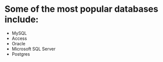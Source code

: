 # Some of the most popular databases include:
  - MySQL
  - Access
  - Oracle
  - Microsoft SQL Server
  - Postgres
